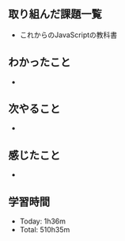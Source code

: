 ## 取り組んだ課題一覧
- これからのJavaScriptの教科書
## わかったこと
- 
## 次やること
- 
## 感じたこと
- 
## 学習時間
- Today: 1h36m
- Total: 510h35m
